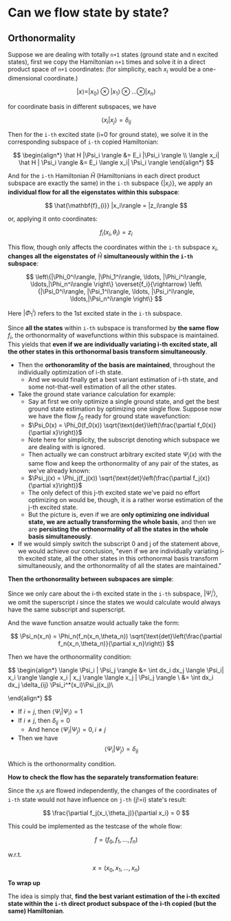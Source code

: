 # Can we flow state by state?

## Orthonormality

Suppose we are dealing with totally `n+1` states (ground state
and n excited states), first we
copy the Hamiltonian `n+1` times and solve it in a
direct product space of `n+1` coordinates: (for simplicity, each $x_i$ would be a one-dimensional coordinate.)

$$
|x\rangle = |x_0\rangle \otimes |x_1\rangle \otimes \ldots \otimes |x_n\rangle
$$

for coordinate basis in different subspaces, we have

$$
\langle x_i|x_j \rangle = \delta_{ij}
$$

Then for the `i-th` excited state (i=0 for ground state), we 
solve it in the corresponding subspace of `i-th` copied Hamiltonian:

$$
\begin{align*}
    \hat H |\Psi_i \rangle &= E_i |\Psi_i \rangle \\
    \langle x_i| \hat H | \Psi_i \rangle &= E_i \langle x_i| \Psi_i \rangle
\end{align*}
$$

And for the `i-th` Hamiltonian $\hat H$ (Hamiltonians in each direct
product subspace are exactly the same) in the `i-th` subspace $\left\{|x_i\rangle\right\}$, we apply an **individual flow for all the
eigenstates within this subspace**:

$$
\hat{\mathbf{f}_{i}} |x_i\rangle = |z_i\rangle
$$

or, applying it onto coordinates:

$$
f_i(x_i,\theta_i) = z_i
$$

This flow, though only affects the coordinates within the
`i-th` subspace $x_i$, **changes all the eigenstates
of** $\hat H$ **simultaneously within the `i-th` subspace**:

$$
\left\{|\Phi_0^i\rangle, |\Phi_1^i\rangle, \ldots, |\Phi_i^i\rangle, \ldots,|\Phi_n^i\rangle \right\} \overset{f_i}{\rightarrow}
\left\{|\Psi_0^i\rangle, |\Psi_1^i\rangle, \ldots, |\Psi_i^i\rangle, \ldots,|\Psi_n^i\rangle \right\}
$$

Here $|\Phi_1^i\rangle$ refers to the 1st excited state in the
`i-th` subspace.

Since **all the states** within `i-th` subspace is transformed
by **the same flow** $f_i$, the orthonormality of wavefunctions
within this subspace is maintained. This yields that **even if
we are individually variating i-th excited state, all the other
states in this orthonormal basis transform simultaneously**.
- Then the **orthonoramlity of the basis are maintained**, throughout
the individually optimization of i-th state.
  - And we would finally get a best variant estimation of i-th
state, and some not-that-well estimation of all the other states.
- Take the ground state variance calculation for example:
  - Say at first we only optimize a single ground state, and get the best ground state estimation by optimizing one single flow. Suppose now we have the flow $f_0$ ready for ground state wavefunction:
  - $\Psi_0(x) = \Phi_0(f_0(x)) \sqrt{\text{det}\left(\frac{\partial f_0(x)}{\partial x}\right)}$
  - Note here for simplicity, the subscript denoting which subspace we are dealing with is ignored.
  - Then actually we can construct arbitrary excited state $\Psi_j(x)$ with the same flow and keep the orthonormality of any pair of the states, as we've already known:
  - $\Psi_j(x) = \Phi_j(f_j(x)) \sqrt{\text{det}\left(\frac{\partial f_j(x)}{\partial x}\right)}$
  - The only defect of this j-th excited state we've paid no effort optimizing on would be, though, it is a rather worse estimation of the j-th excited state.
  - But the picture is, even if we are **only optimizing one individual state, we are actually transforming the whole basis**, and then we are **persisting the orthonormality of all the states in the whole basis simultaneously**.
- If we would simply switch the subscript 0 and j of the statement above, we would achieve our conclusion, "even if we are individually variating i-th excited state, all the other states in this orthonormal basis transform simultaneously, and the orthonormality of all the states are maintained."

**Then the orthonormality between subspaces are simple**:

Since we only care about the i-th excited state in the `i-th`
subspace, $|\Psi_i^i\rangle$, we omit the superscript $i$ since
the states we would calculate would always have the same subscript
and superscript.



And the wave function ansatze would actually take the form:

$$
\Psi_n(x_n) = \Phi_n(f_n(x_n,\theta_n)) \sqrt{\text{det}\left(\frac{\partial f_n(x_n,\theta_n)}{\partial x_n}\right)}
$$

Then we have the orthonormality condition:

$$
\begin{align*}
    \langle \Psi_i | \Psi_j \rangle &= \int dx_i dx_j \langle
            \Psi_i| x_i \rangle \langle x_i | x_j \rangle
            \langle x_j | \Psi_j \rangle \\
            &= \int dx_i dx_j \delta_{ij} \Psi_i^*(x_i)\Psi_j(x_j)\\

\end{align*}
$$

- If $i=j$, then $\langle \Psi_i | \Psi_i \rangle = 1$
- If $i \neq j$, then $\delta_{ij}=0$
  - And hence $\langle \Psi_i | \Psi_j \rangle = 0, i \neq j$
- Then we have
$$
\langle \Psi_i | \Psi_j \rangle = \delta_{ij}
$$

Which is the orthonormality condition.

**How to check the flow has the separately transformation feature:**

Since the $x_i$s are flowed independently, the changes of the coordinates
of `i-th` state would not have influence on `j-th` (j!=i) state's result:

$$
\frac{\partial f_j(x_i,\theta_j)}{\partial x_i} = 0
$$

This could be implemented as the testcase of the whole flow:

$$
f = (f_0,f_1,\ldots,f_n)
$$

w.r.t.

$$
x = (x_0,x_1,\ldots,x_n)
$$

**To wrap up**

The idea is simply that, **find the best variant estimation of the i-th excited state within the `i-th` direct product subspace of the i-th copied (but the same) Hamiltonian**.


